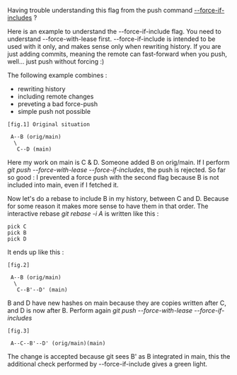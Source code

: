 Having trouble understanding this flag from the push command [--force-if-includes](https://git-scm.com/docs/git-push#Documentation/git-push.txt---no-force-if-includes) ?

Here is an example to understand the --force-if-include flag. You need to understand --force-with-lease first.
--force-if-include is intended to be used with it only, and makes sense only when rewriting history. If you are just adding commits, meaning the remote can fast-forward when you push, well... just push without forcing :)

The following example combines : 
- rewriting history
- including remote changes
- preveting a bad force-push
- simple push not possible

```
[fig.1] Original situation

 A--B (orig/main)
  \
   C--D (main)
```
Here my work on main is C & D. Someone added B on orig/main.
If I perform *git push --force-with-lease --force-if-includes*, the push is rejected. So far so good : I prevented a force push with the second flag because B is not included into main, even if I fetched it.

Now let's do a rebase to include B in my history, between C and D. Because for some reason it makes more sense to have them in that order.
The interactive rebase *git rebase -i A* is written like this : 
```
pick C
pick B
pick D
```

It ends up like this : 

```
[fig.2]

 A--B (orig/main)
  \
   C--B'--D' (main)
```
B and D have new hashes on main because they are copies written after C, and D is now after B.
Perform again *git push --force-with-lease --force-if-includes* 
```
[fig.3]

 A--C--B'--D' (orig/main)(main)
```
The change is accepted because git sees B' as B integrated in main, this the additional check performed by --force-if-include gives a green light.
